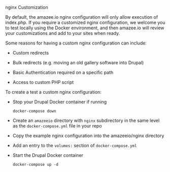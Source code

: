 nginx Customization

By default, the amazee.io nginx configuration will only allow execution of index.php. If you require a customized nginx configuration, we welcome you to test locally using the Docker environment, and then amazee.io will review your customizations and add to your sites when ready. 

Some reasons for having a custom nginx configuration can include:

* Custom redirects

* Bulk redirects \(e.g. moving an old gallery software into Drupal\)

* Basic Authentication required on a specific path

* Access to custom PHP script


To create a test a custom nginx configuration:

* Stop your Drupal Docker container if running

  `docker-compose down`

* Create an `amazeeio` directory with `nginx` subdirectory in the same level as the `docker-compose.yml` file in your repo

* Copy the example nginx configuration into the amazeeio/nginx directory

* Add an entry to the `volumes:` section of `docker-compose.yml`



* Start the Drupal Docker container

  `docker-compose up -d`




